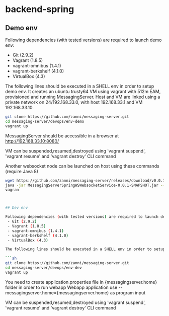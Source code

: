 # backend-spring


## Demo env

Following dependencies (with tested versions) are required to launch demo env:
 - Git (2.9.2)
 - Vagrant (1.8.5)
 - vagrant-omnibus (1.4.1)
 - vagrant-berkshelf (4.1.0)
 - VirtualBox (4.3)

The following lines should be executed in a SHELL env in order to setup demo env. It creates an ubuntu trusty64 VM using vagrant with 512m EAM, provisioned and running MessagingServer. Host and VM are linked using a private network on 24/192.168.33.0, with host 192.168.33.1 and VM 192.168.33.10.

```sh
git clone https://github.com/zanni/messaging-server.git
cd messaging-server/devops/env-demo
vagrant up
```

MessagingServer should be accessible in a browser at http://192.168.33.10:8080/

VM can be suspended,resumed,destroyed using 'vagrant suspend', 'vagrant resume' and 'vagrant destroy' CLI command

Another websocket node can be launched on host using these commands (require Java 8)

```sh
wget https://github.com/zanni/messaging-server/releases/download/v0.0.1-SNAPSHOT/MessagingServerSpringWSWebsocketService-0.0.1-SNAPSHOT.jar
java -jar MessagingServerSpringWSWebsocketService-0.0.1-SNAPSHOT.jar --messagingserver.webapp.host="192.168.33.1" --messagingserver.etcd="http://192.168.33.10:4001,http://192.168.33.10001,http://192.168.33.10:6001" --messagingserver.memcached.host="192.168.33.10" --messagingserver.memcached.port="11211"
vagran



## Dev env

Following dependencies (with tested versions) are required to launch dev env:
 - Git (2.9.2)
 - Vagrant (1.8.5)
 - vagrant-omnibus (1.4.1)
 - vagrant-berkshelf (4.1.0)
 - VirtualBox (4.3)

The following lines should be executed in a SHELL env in order to setup dev env. It creates an ubuntu trusty64 VM using vagrant with 512m EAM, provisioned and running RabbitMQ. Host and VM are linked using a private network on 24/192.168.33.0, with host 192.168.33.1 and VM 192.168.33.10.

```sh
git clone https://github.com/zanni/messaging-server.git
cd messaging-server/devops/env-dev
vagrant up
```

You need to create application.properties file in {messagingserver.home} folder in order to run webapp
Webapp application use --messagingserver.home={messagingserver.home} as program input

VM can be suspended,resumed,destroyed using 'vagrant suspend', 'vagrant resume' and 'vagrant destroy' CLI command